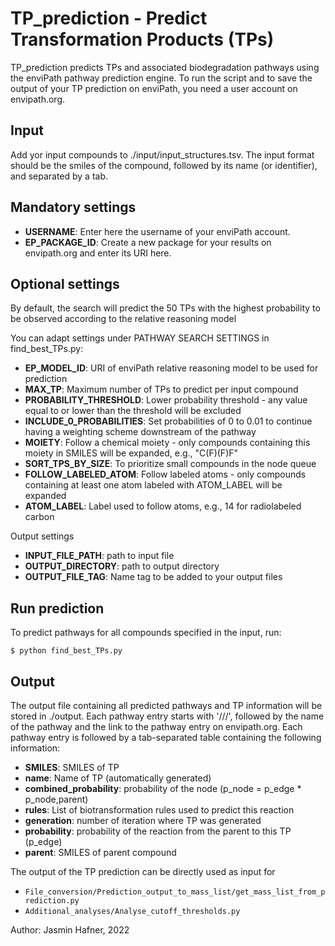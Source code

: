 # TP_prediction - Predict Transformation Products (TPs)

TP_prediction predicts TPs and associated biodegradation pathways using the enviPath pathway prediction engine.
To run the script and to save the output of your TP prediction on enviPath, you need a user account on envipath.org.

## Input
Add yor input compounds to ./input/input_structures.tsv. The input format should be the smiles of the compound, followed by its name (or identifier), and separated by  a tab.

## Mandatory settings
* **USERNAME**: Enter here the username of your enviPath account.
* **EP_PACKAGE_ID**: Create a new package for your results on envipath.org and enter its URI here.

## Optional settings
By default, the search will predict the 50 TPs with the highest probability to be observed
according to the relative reasoning model 

You can adapt settings under PATHWAY SEARCH SETTINGS in find_best_TPs.py:

* **EP_MODEL_ID**: URI of enviPath relative reasoning model to be used for prediction
* **MAX_TP**: Maximum number of TPs to predict per input compound
* **PROBABILITY_THRESHOLD**: Lower probability threshold -  any value equal to or lower than the threshold will be excluded
* **INCLUDE_0_PROBABILITIES**: Set probabilities of 0 to 0.01 to continue having a weighting scheme downstream of the pathway
* **MOIETY**: Follow a chemical moiety - only compounds containing this moiety in SMILES will be expanded, e.g., "C(F)(F)F"
* **SORT_TPS_BY_SIZE**: To prioritize small compounds in the node queue
* **FOLLOW_LABELED_ATOM**: Follow labeled atoms - only compounds containing at least one atom labeled with ATOM_LABEL will be expanded 
* **ATOM_LABEL**: Label used to follow atoms, e.g., 14 for radiolabeled carbon

Output settings

* **INPUT_FILE_PATH**: path to input file
* **OUTPUT_DIRECTORY**: path to output directory
* **OUTPUT_FILE_TAG**: Name tag to be added to your output files

## Run prediction
To predict pathways for all compounds specified in the input, run:
```
$ python find_best_TPs.py
```

## Output
The output file containing all predicted pathways and TP information will be stored in ./output.
Each pathway entry starts with '///', followed by the name of the pathway and the link to the pathway entry 
on envipath.org. Each pathway entry is followed by a tab-separated table containing the following information:
* **SMILES**: SMILES of TP
* **name**: Name of TP (automatically generated)
* **combined_probability**: probability of the node (p_node = p_edge * p_node,parent)
* **rules**: List of biotransformation rules used to predict this reaction
* **generation**: number of iteration where TP was generated
* **probability**: probability of the reaction from the parent to this TP (p_edge)
* **parent**: SMILES of parent compound

The output of the TP prediction can be directly used as input for 
* `File_conversion/Prediction_output_to_mass_list/get_mass_list_from_prediction.py`
* `Additional_analyses/Analyse_cutoff_thresholds.py`

Author: Jasmin Hafner, 2022